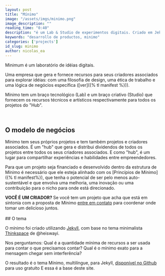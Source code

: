 ```yaml
---
layout: post
title: "Mínimo"
image: "/assets/imgs/minimo.png"
image_description: ""
reading_time: "0:40"
description: "é um Lab & Studio de experimentos digitais. Criado em Jekyll com ♥"
keywords: "desarrollo de productos, minimo"
categories: ['projects']
id_slug: minimo
author: nicolas_ea
---
```


Minimum é um laboratório de idéias digitais.

Uma empresa que gera e fornece recursos para seus criadores associados para explorar idéias: com uma filosofia de design, uma ética de trabalho e uma lógica de negócios específica ([ver]({% tl manifest %})).

Mínimo tem um braço tecnológico (Lab) e um braço criativo (Studio) que fornecem os recursos técnicos e artísticos
respectivamente para todos os projetos do "Hub".

<br>

## O modelo de negócios

Mínimo tem seus próprios projetos e tem também projetos e criadores associados.
É um "hub" que gera e distribui dividendos de todos os projetos entre todos os seus criadores associados.
E como "hub", é um lugar para compartilhar experiências e habilidades entre empreendedores.

Para que um projeto seja financiado e desenvolvido dentro da estrutura de Mínimo
é necessário que ele esteja alinhado com os [Princípios de Mínimo]({% tl manifest%}),
que tenha o potencial de ser pelo menos auto-sustentável e que envolva uma melhoria, uma inovação ou uma contribuição
para o nicho para onde está direcionado.

<div class="alert alert-warning text-center" role="alert"> <strong>VOCÊ É UM CRIADOR? </strong> Se você tem um projeto que acha que está em sintonia com a proposta de Mínimo <a href="{{site.whatsapp}}" rel="nofollow" target="_blank">entre em contato</a> para coordenar onde tomar um delicioso <i class="fas fa-mug-hot"></i> juntos. </div>



<br>
## O tema

O mínimo foi criado utilizando [Jekyll](https://jekyllrb.com/), com base no tema minimalista [Thinkspace](https://github.com/heiswayi/thinkspace) de @heiswayi.

Nos perguntamos:
Qual é a quantidade mínima de recursos a ser usada para contar o que precisamos
contar? Qual é o mínimo exato para a mensagem chegar sem interferência?

O resultado é o tema Mínimo, multilíngue, para Jekyll, [disponível no Github](https://github.com/minimo-io/minimo) para uso gratuito <i class="fas fa-hand-rock" > </i> E essa é a base deste site.

<br>
